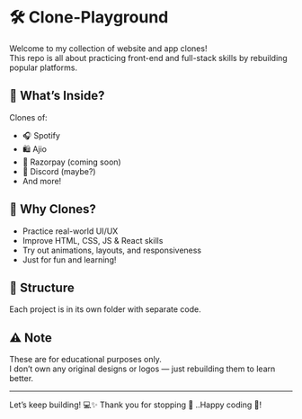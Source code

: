 # 🛠️ Clone-Playground

Welcome to my collection of website and app clones!  
This repo is all about practicing front-end and full-stack skills by rebuilding popular platforms.

## 🔄 What’s Inside?
Clones of:
- 🎧 Spotify
- 🛍️ Ajio
- 💸 Razorpay (coming soon)  
- 💬 Discord (maybe?) 
- And more!

## 🚀 Why Clones?
- Practice real-world UI/UX
- Improve HTML, CSS, JS & React skills
- Try out animations, layouts, and responsiveness
- Just for fun and learning!

## 📁 Structure
Each project is in its own folder with separate code.

## ⚠️ Note
These are for educational purposes only.  
I don’t own any original designs or logos — just rebuilding them to learn better.

---

Let’s keep building! 💻✨
Thank you for stopping 👋 ..Happy coding 🚀!
